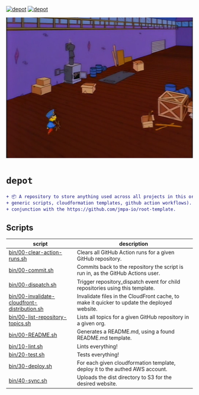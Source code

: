 <!-- markdownlint-disable MD041 MD010 -->
[![depot](https://github.com/jmpa-io/depot/actions/workflows/local-cicd.yml/badge.svg)](https://github.com/jmpa-io/depot/actions/workflows/local-cicd.yml)
[![depot](https://github.com/jmpa-io/depot/actions/workflows/local-README.yml/badge.svg)](https://github.com/jmpa-io/depot/actions/workflows/local-README.yml)

<p align="center">
  <img src="img/logo.png"/>
</p>

# `depot`

```diff
+ 📦 A repository to store anything used across all projects in this org (eg.
+ generic scripts, cloudformation templates, github action workflows). Used in
+ conjunction with the https://github.com/jmpa-io/root-template.
```

## Scripts

script|description
---|---
[bin/00-clear-action-runs.sh](bin/00-clear-action-runs.sh) | Clears all GitHub Action runs for a given GitHub repository.
[bin/00-commit.sh](bin/00-commit.sh) | Commits back to the repository the script is run in, as the GitHub Actions user.
[bin/00-dispatch.sh](bin/00-dispatch.sh) | Trigger repository_dispatch event for child repositories using this template.
[bin/00-invalidate-cloudfront-distribution.sh](bin/00-invalidate-cloudfront-distribution.sh) | Invalidate files in the CloudFront cache, to make it quicker to update the deployed website.
[bin/00-list-repository-topics.sh](bin/00-list-repository-topics.sh) | Lists all topics for a given GitHub repository in a given org.
[bin/00-README.sh](bin/00-README.sh) | Generates a README.md, using a found README.md template.
[bin/10-lint.sh](bin/10-lint.sh) | Lints everything!
[bin/20-test.sh](bin/20-test.sh) | Tests everything!
[bin/30-deploy.sh](bin/30-deploy.sh) | For each given cloudformation template, deploy it to the authed AWS account.
[bin/40-sync.sh](bin/40-sync.sh) | Uploads the dist directory to S3 for the desired website.

